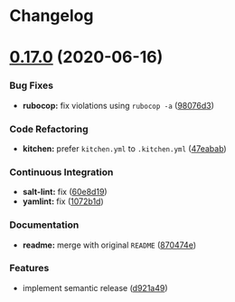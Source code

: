 # Changelog

# [0.17.0](https://github.com/saltstack-formulas/haproxy-formula/compare/v0.16.0...v0.17.0) (2020-06-16)


### Bug Fixes

* **rubocop:** fix violations using `rubocop -a` ([98076d3](https://github.com/saltstack-formulas/haproxy-formula/commit/98076d3bb952f6731f3aa1170bb4ebe86708f6de))


### Code Refactoring

* **kitchen:** prefer `kitchen.yml` to `.kitchen.yml` ([47eabab](https://github.com/saltstack-formulas/haproxy-formula/commit/47eababd780a08ebe888d174d640cf90c059745a))


### Continuous Integration

* **salt-lint:** fix ([60e8d19](https://github.com/saltstack-formulas/haproxy-formula/commit/60e8d19f0357051d4dfcac8339872443b936498e))
* **yamlint:** fix ([1072b1d](https://github.com/saltstack-formulas/haproxy-formula/commit/1072b1d8125289e118fc4dc2a7b61ee6f3e1f931))


### Documentation

* **readme:** merge with original `README` ([870474e](https://github.com/saltstack-formulas/haproxy-formula/commit/870474e53a7c45fee3cd7cd897375fea7bf6028b))


### Features

* implement semantic release ([d921a49](https://github.com/saltstack-formulas/haproxy-formula/commit/d921a49bda6743c839f81a3e22b3ba54c6ad99d8))
